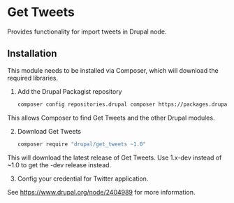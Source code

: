 Get Tweets
======

Provides functionality for import tweets in Drupal node.

Installation
-------------
This module needs to be installed via Composer, which will download the required libraries.

1. Add the Drupal Packagist repository

    ```sh
    composer config repositories.drupal composer https://packages.drupal.org/8
    ```
This allows Composer to find Get Tweets and the other Drupal modules.

2. Download Get Tweets

   ```sh
   composer require "drupal/get_tweets ~1.0"
   ```
This will download the latest release of Get Tweets.
Use 1.x-dev instead of ~1.0 to get the -dev release instead.

3. Config your credential for Twitter application.


See https://www.drupal.org/node/2404989 for more information.

